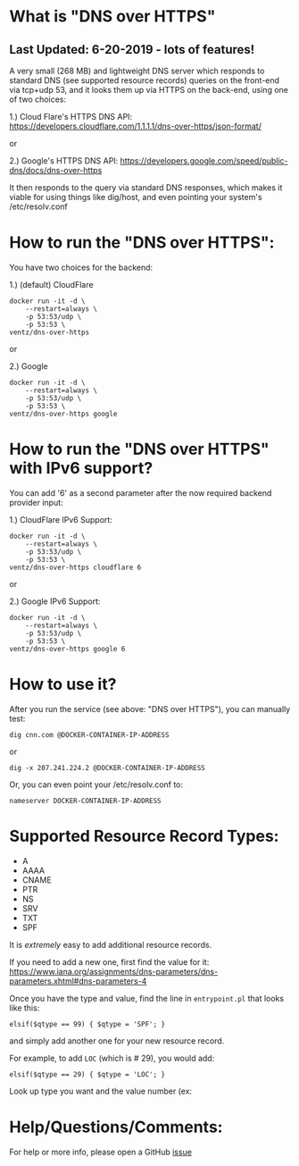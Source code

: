 # What is "DNS over HTTPS"

## Last Updated: 6-20-2019 - lots of features!

A very small (268 MB) and lightweight DNS server which responds to standard DNS (see supported resource records) queries on the front-end via tcp+udp 53, and it looks them up via HTTPS on the back-end, using one of two choices:

1.) Cloud Flare's HTTPS DNS API:
https://developers.cloudflare.com/1.1.1.1/dns-over-https/json-format/

or

2.) Google's HTTPS DNS API:
https://developers.google.com/speed/public-dns/docs/dns-over-https


It then responds to the query via standard DNS responses, which makes it viable
for using things like dig/host, and even pointing your system's
/etc/resolv.conf

# How to run the "DNS over HTTPS":

You have two choices for the backend:

1.) (default) CloudFlare

```
docker run -it -d \
    --restart=always \
    -p 53:53/udp \
    -p 53:53 \
ventz/dns-over-https
```

or

2.) Google
```
docker run -it -d \
    --restart=always \
    -p 53:53/udp \
    -p 53:53 \
ventz/dns-over-https google
```

# How to run the "DNS over HTTPS" with IPv6 support?

You can add '6' as a second parameter after the now required backend provider input:

1.) CloudFlare IPv6 Support:
```
docker run -it -d \
    --restart=always \
    -p 53:53/udp \
    -p 53:53 \
ventz/dns-over-https cloudflare 6
```

or

2.) Google IPv6 Support:
```
docker run -it -d \
    --restart=always \
    -p 53:53/udp \
    -p 53:53 \
ventz/dns-over-https google 6
```


# How to use it?
After you run the service (see above: "DNS over HTTPS"), you can manually test:

```
dig cnn.com @DOCKER-CONTAINER-IP-ADDRESS
```
or
```
dig -x 207.241.224.2 @DOCKER-CONTAINER-IP-ADDRESS
```

Or, you can even point your /etc/resolv.conf to:
```
nameserver DOCKER-CONTAINER-IP-ADDRESS
```

# Supported Resource Record Types:

* A
* AAAA
* CNAME
* PTR
* NS
* SRV
* TXT
* SPF

It is *extremely* easy to add additional resource records.

If you need to add a new one, first find the value for it:
https://www.iana.org/assignments/dns-parameters/dns-parameters.xhtml#dns-parameters-4

Once you have the type and value, find the line in `entrypoint.pl` that looks like this:
```
elsif($qtype == 99) { $qtype = 'SPF'; }
```

and simply add another one for your new resource record.

For example, to add `LOC` (which is # 29), you would add:
```
elsif($qtype == 29) { $qtype = 'LOC'; }
```


Look up type you want and the value number (ex: 

# Help/Questions/Comments:
For help or more info, please open a GitHub [issue](https://github.com/ventz/docker-dns-over-https/issues)
